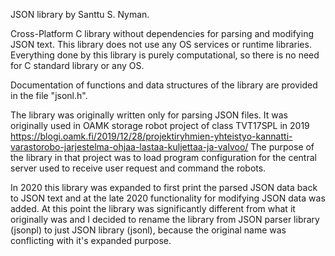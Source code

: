 JSON library by Santtu S. Nyman.

Cross-Platform C library without dependencies for parsing and modifying JSON text.
This library does not use any OS services or runtime libraries.
Everything done by this library is purely computational,
so there is no need for C standard library or any OS.

Documentation of functions and data structures of the library are provided in the file "jsonl.h".

The library was originally written only for parsing JSON files.
It was originally used in OAMK storage robot project of class TVT17SPL in 2019
https://blogi.oamk.fi/2019/12/28/projektiryhmien-yhteistyo-kannatti-varastorobo-jarjestelma-ohjaa-lastaa-kuljettaa-ja-valvoo/
The purpose of the library in that project was to load program configuration
for the central server used to receive user request and command the robots.

In 2020 this library was expanded to first print the parsed JSON data back to JSON text and
at the late 2020 functionality for modifying JSON data was added. At this point the library
was significantly different from what it originally was and I decided to rename the library from
JSON parser library (jsonpl) to just JSON library (jsonl), because the original name was conflicting
with it's expanded purpose.
